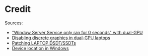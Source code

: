 # Credit

Sources:

* ["Window Server Service only ran for 0 seconds" with dual-GPU](https://www.tonymacx86.com/threads/fix-window-server-service-only-ran-for-0-seconds-with-dual-gpu.233092/)
* [Disabling discrete graphics in dual-GPU laptops](https://www.tonymacx86.com/threads/guide-disabling-discrete-graphics-in-dual-gpu-laptops.163772/)
* [Patching LAPTOP DSDT/SSDTs](https://www.tonymacx86.com/threads/guide-patching-laptop-dsdt-ssdts.152573/)
* [Device location in Windows](https://www.tonymacx86.com/threads/fix-window-server-service-only-ran-for-0-seconds-with-dual-gpu.233092/page-2#post-1592455)


